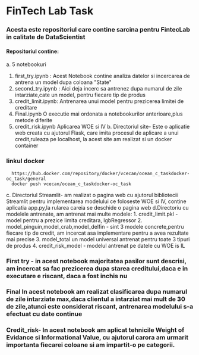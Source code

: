 # FinTech Lab Task
### Acesta este repositoriul care contine sarcina pentru FintecLab in calitate de DataScientist
#### Repositoriul contine:

 a. 5 notebookuri
   1. first_try.ipynb : Acest Notebook contine analiza datelor si incercarea de antrena un model dupa coloana "State"
   2. second_try.ipynb : Aici deja incerc sa antrenez dupa numarul de zile intarziate,cate un model, pentru fiecare tip de produs
   3. credit_limit.ipynb: Antrenarea unui model pentru prezicerea limitei de creditare
   4. Final.ipynb O executie mai ordonata a notebookurilor anterioare,plus metode diferite
   5. credit_risk.ipynb Aplicarea WOE si IV
 b. Directoriul site- Este o aplicatie web creata cu ajutorul Flask, care imita procesul de aplicare a unui credit,ruleaza pe localhost, la acest site am realizat si un docker container
### linkul docker
      https://hub.docker.com/repository/docker/vcecan/ocean_c_taskdocker-oc_task/general
      docker push vcecan/ocean_c_taskdocker-oc_task
 c. Directoriul Streamlit- am realizat o pagina web cu ajutorul bibliotecii Streamlit pentru implementarea modelului ce foloseste WOE si IV, contine aplicatia app.py,la rularea careia se deschide o pagina web
 d.Directoriu cu modelele antrenate, am antrenat mai multe modele:
    1. credit_limit.pkl - model pentru a prezice limita creditara, lgbRegressor
    2. model_pinguin,model_crab,model_delfin - sint 3 modele concrete,pentru fiecare tip de credit, am incercat asa implementare pentru a avea rezultate mai precise
    3. model_total un model universal antrenat pentru toate 3 tipuri de produs
    4. credit_risk_model - modelul antrenat pe datele cu WOE is IL
### First try - in acest notebook majoritatea pasilor sunt descrisi, am incercat sa fac prezicerea dupa starea creditului,daca e in executare e riscant, daca a fost inchis nu
### Final In acest notebook am realizat clasificarea dupa numarul de zile intarziate max,daca clientul a intarziat mai mult de 30 de zile,atunci este considerat riscant, antrenarea modelului s-a efectuat cu date continue 
### Credit_risk- In acest notebook am aplicat tehnicile Weight of Evidance si Informational Value, cu ajutorul carora am urmarit importanta fiecarei coloane si am impartit-o pe categorii.

      

  
